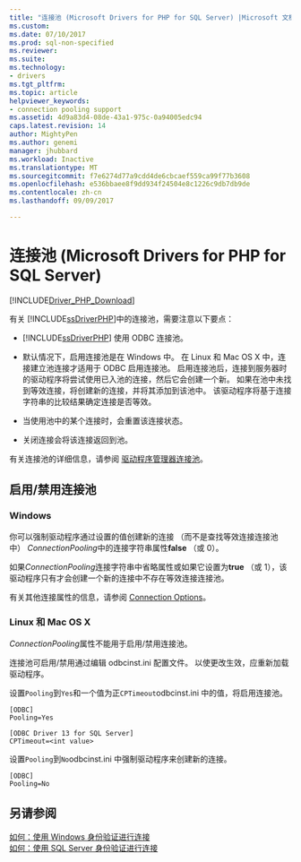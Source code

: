```yaml
---
title: "连接池 (Microsoft Drivers for PHP for SQL Server) |Microsoft 文档"
ms.custom: 
ms.date: 07/10/2017
ms.prod: sql-non-specified
ms.reviewer: 
ms.suite: 
ms.technology:
- drivers
ms.tgt_pltfrm: 
ms.topic: article
helpviewer_keywords:
- connection pooling support
ms.assetid: 4d9a83d4-08de-43a1-975c-0a94005edc94
caps.latest.revision: 14
author: MightyPen
ms.author: genemi
manager: jhubbard
ms.workload: Inactive
ms.translationtype: MT
ms.sourcegitcommit: f7e6274d77a9cdd4de6cbcaef559ca99f77b3608
ms.openlocfilehash: e536bbaee8f9dd934f24504e8c1226c9db7db9de
ms.contentlocale: zh-cn
ms.lasthandoff: 09/09/2017

---
```

# <a name="connection-pooling-microsoft-drivers-for-php-for-sql-server"></a>连接池 (Microsoft Drivers for PHP for SQL Server)
[!INCLUDE[Driver_PHP_Download](../../includes/driver_php_download.md)]

有关 [!INCLUDE[ssDriverPHP](../../includes/ssdriverphp_md.md)]中的连接池，需要注意以下要点：  
  
-   [!INCLUDE[ssDriverPHP](../../includes/ssdriverphp_md.md)] 使用 ODBC 连接池。  
  
-   默认情况下，启用连接池是在 Windows 中。 在 Linux 和 Mac OS X 中，连接建立池连接才适用于 ODBC 启用连接池。 启用连接池后，连接到服务器时的驱动程序将尝试使用已入池的连接，然后它会创建一个新。 如果在池中未找到等效连接，将创建新的连接，并将其添加到该池中。 该驱动程序将基于连接字符串的比较结果确定连接是否等效。  
  
-   当使用池中的某个连接时，会重置该连接状态。  
  
-   关闭连接会将该连接返回到池。  
  
有关连接池的详细信息，请参阅 [驱动程序管理器连接池](http://go.microsoft.com/fwlink/?linkid=119622)。  
  
## <a name="enablingdisabling-connection-pooling"></a>启用/禁用连接池
### <a name="windows"></a>Windows
你可以强制驱动程序通过设置的值创建新的连接 （而不是查找等效连接连接池中） *ConnectionPooling*中的连接字符串属性**false** （或 0）。  
  
如果*ConnectionPooling*连接字符串中省略属性或如果它设置为**true** （或 1），该驱动程序只有才会创建一个新的连接中不存在等效连接连接池。  
  
有关其他连接属性的信息，请参阅 [Connection Options](../../connect/php/connection-options.md)。  
### <a name="linux-and-mac-os-x"></a>Linux 和 Mac OS X
*ConnectionPooling*属性不能用于启用/禁用连接池。 

连接池可启用/禁用通过编辑 odbcinst.ini 配置文件。 以使更改生效，应重新加载驱动程序。

设置`Pooling`到`Yes`和一个值为正`CPTimeout`odbcinst.ini 中的值，将启用连接池。 
```
[ODBC]
Pooling=Yes

[ODBC Driver 13 for SQL Server]
CPTimeout=<int value>
```
设置`Pooling`到`No`odbcinst.ini 中强制驱动程序来创建新的连接。
```
[ODBC]
Pooling=No
```
  
## <a name="see-also"></a>另请参阅  
[如何：使用 Windows 身份验证进行连接](../../connect/php/how-to-connect-using-windows-authentication.md)  
[如何：使用 SQL Server 身份验证进行连接](../../connect/php/how-to-connect-using-sql-server-authentication.md)  
  

